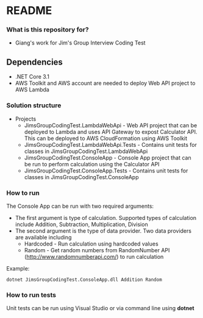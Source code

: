# README #

### What is this repository for? ###
* Giang's work for Jim's Group Interview Coding Test

## Dependencies
* .NET Core 3.1
* AWS Toolkit and AWS account are needed to deploy Web API project to AWS Lambda


### Solution structure ###

* Projects
  * JimsGroupCodingTest.LambdaWebApi - Web API project that can be deployed to Lambda and uses API Gateway to expost Calculator API. This can be deployed to AWS CloudFormation using AWS Toolkit
  * JimsGroupCodingTest.LambdaWebApi.Tests - Contains unit tests for classes in JimsGroupCodingTest.LambdaWebApi
  * JimsGroupCodingTest.ConsoleApp - Console App project that can be run to perform calculation using the Calculator API
  * JimsGroupCodingTest.ConsoleApp.Tests - Contains unit tests for classes in JimsGroupCodingTest.ConsoleApp

### How to run ###
The Console App can be run with two required arguments:
* The first argument is type of calculation. Supported types of calculation include Addition, Subtraction, Multiplication, Division
* The second argument is the type of data provider. Two data providers are available including
  * Hardcoded - Run calculation using hardcoded values
  * Random - Get random numbers from RandomNumber API (http://www.randomnumberapi.com/) to run calculation

Example: 
````
dotnet JimsGroupCodingTest.ConsoleApp.dll Addition Random
````

### How to run tests ###
Unit tests can be run using Visual Studio or via command line using **dotnet**